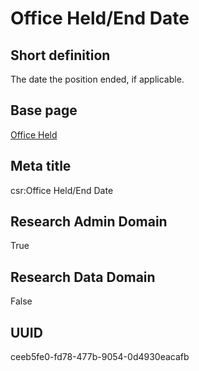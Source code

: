 # Office Held/End Date
## Short definition
The date the position ended, if applicable.
## Base page
[Office Held](../../Objects/Office%20Held.md)
## Meta title
csr:Office Held/End Date
## Research Admin Domain
True
## Research Data Domain
False
## UUID
ceeb5fe0-fd78-477b-9054-0d4930eacafb
